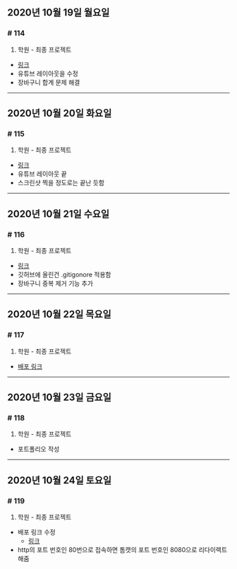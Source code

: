 ## 2020년 10월 19일 월요일
### # 114
1. 학원 - 최종 프로젝트
- [링크](https://bitbucket.org/procyon0/ex/commits/10e0d8c758829d6f0c6599065732e83853840350)
- 유튜브 레이아웃을 수정
- 장바구니 합계 문제 해결
---
## 2020년 10월 20일 화요일
### # 115
1. 학원 - 최종 프로젝트
- [링크](https://bitbucket.org/procyon0/ex/commits/dec7da18cdfa755ffbd45b8405b118a3abb810f1)
- 유튜브 레이아웃 끝
- 스크린샷 찍을 정도로는 끝난 듯함
---
## 2020년 10월 21일 수요일
### # 116
1. 학원 - 최종 프로젝트
- [링크](https://bitbucket.org/procyon0/ex/commits/47303f6c1b3aa0fdc44f4f0930ddc51d2830a789)
- 깃허브에 올린건 .gitigonore 적용함
- 장바구니 중복 제거 기능 추가
---
## 2020년 10월 22일 목요일
### # 117
1. 학원 - 최종 프로젝트
- [배포 링크](http://ec2-3-35-49-233.ap-northeast-2.compute.amazonaws.com:8080/)
---
## 2020년 10월 23일 금요일
### # 118
1. 학원 - 최종 프로젝트
- 포트폴리오 작성
---
## 2020년 10월 24일 토요일
### # 119
1. 학원 - 최종 프로젝트
- 배포 링크 수정
	- [링크](http://ec2-3-35-49-233.ap-northeast-2.compute.amazonaws.com:80)
- http의 포트 번호인 80번으로 접속하면 톰캣의 포트 번호인 8080으로 리다이렉트해줌
